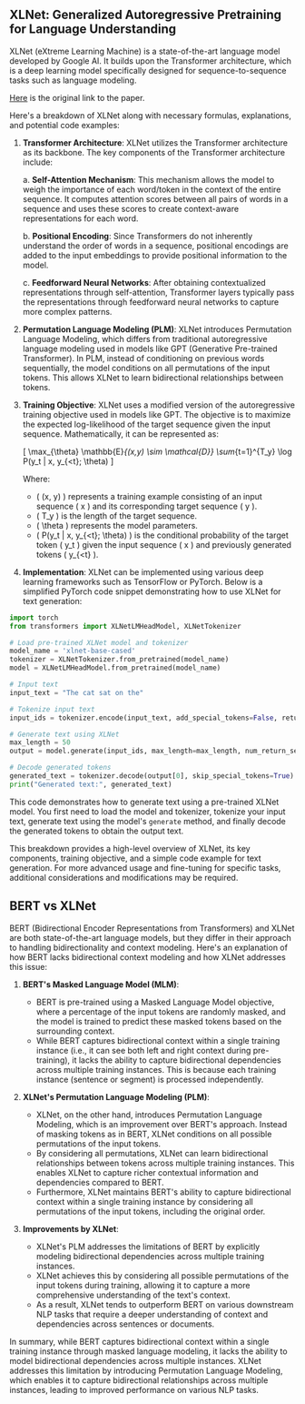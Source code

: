 ## XLNet: Generalized Autoregressive Pretraining for Language Understanding

XLNet (eXtreme Learning Machine) is a state-of-the-art language model developed by Google AI. It builds upon the Transformer architecture, which is a deep learning model specifically designed for sequence-to-sequence tasks such as language modeling.

[Here](https://arxiv.org/abs/1906.08237) is the original link to the paper. 

Here's a breakdown of XLNet along with necessary formulas, explanations, and potential code examples:

1. **Transformer Architecture**: XLNet utilizes the Transformer architecture as its backbone. The key components of the Transformer architecture include:

    a. **Self-Attention Mechanism**: This mechanism allows the model to weigh the importance of each word/token in the context of the entire sequence. It computes attention scores between all pairs of words in a sequence and uses these scores to create context-aware representations for each word.

    b. **Positional Encoding**: Since Transformers do not inherently understand the order of words in a sequence, positional encodings are added to the input embeddings to provide positional information to the model.

    c. **Feedforward Neural Networks**: After obtaining contextualized representations through self-attention, Transformer layers typically pass the representations through feedforward neural networks to capture more complex patterns.

2. **Permutation Language Modeling (PLM)**: XLNet introduces Permutation Language Modeling, which differs from traditional autoregressive language modeling used in models like GPT (Generative Pre-trained Transformer). In PLM, instead of conditioning on previous words sequentially, the model conditions on all permutations of the input tokens. This allows XLNet to learn bidirectional relationships between tokens.

3. **Training Objective**: XLNet uses a modified version of the autoregressive training objective used in models like GPT. The objective is to maximize the expected log-likelihood of the target sequence given the input sequence. Mathematically, it can be represented as:

    \[ \max_{\theta} \mathbb{E}_{(x,y) \sim \mathcal{D}} \sum_{t=1}^{T_y} \log P(y_t | x, y_{<t}; \theta) \]

    Where:
    - \( (x, y) \) represents a training example consisting of an input sequence \( x \) and its corresponding target sequence \( y \).
    - \( T_y \) is the length of the target sequence.
    - \( \theta \) represents the model parameters.
    - \( P(y_t | x, y_{<t}; \theta) \) is the conditional probability of the target token \( y_t \) given the input sequence \( x \) and previously generated tokens \( y_{<t} \).

4. **Implementation**: XLNet can be implemented using various deep learning frameworks such as TensorFlow or PyTorch. Below is a simplified PyTorch code snippet demonstrating how to use XLNet for text generation:

```python
import torch
from transformers import XLNetLMHeadModel, XLNetTokenizer

# Load pre-trained XLNet model and tokenizer
model_name = 'xlnet-base-cased'
tokenizer = XLNetTokenizer.from_pretrained(model_name)
model = XLNetLMHeadModel.from_pretrained(model_name)

# Input text
input_text = "The cat sat on the"

# Tokenize input text
input_ids = tokenizer.encode(input_text, add_special_tokens=False, return_tensors="pt")

# Generate text using XLNet
max_length = 50
output = model.generate(input_ids, max_length=max_length, num_return_sequences=1)

# Decode generated tokens
generated_text = tokenizer.decode(output[0], skip_special_tokens=True)
print("Generated text:", generated_text)
```

This code demonstrates how to generate text using a pre-trained XLNet model. You first need to load the model and tokenizer, tokenize your input text, generate text using the model's `generate` method, and finally decode the generated tokens to obtain the output text.

This breakdown provides a high-level overview of XLNet, its key components, training objective, and a simple code example for text generation. For more advanced usage and fine-tuning for specific tasks, additional considerations and modifications may be required.

## BERT vs XLNet

BERT (Bidirectional Encoder Representations from Transformers) and XLNet are both state-of-the-art language models, but they differ in their approach to handling bidirectionality and context modeling. Here's an explanation of how BERT lacks bidirectional context modeling and how XLNet addresses this issue:

1. **BERT's Masked Language Model (MLM)**:
   - BERT is pre-trained using a Masked Language Model objective, where a percentage of the input tokens are randomly masked, and the model is trained to predict these masked tokens based on the surrounding context.
   - While BERT captures bidirectional context within a single training instance (i.e., it can see both left and right context during pre-training), it lacks the ability to capture bidirectional dependencies across multiple training instances. This is because each training instance (sentence or segment) is processed independently.

2. **XLNet's Permutation Language Modeling (PLM)**:
   - XLNet, on the other hand, introduces Permutation Language Modeling, which is an improvement over BERT's approach. Instead of masking tokens as in BERT, XLNet conditions on all possible permutations of the input tokens.
   - By considering all permutations, XLNet can learn bidirectional relationships between tokens across multiple training instances. This enables XLNet to capture richer contextual information and dependencies compared to BERT.
   - Furthermore, XLNet maintains BERT's ability to capture bidirectional context within a single training instance by considering all permutations of the input tokens, including the original order.

3. **Improvements by XLNet**:
   - XLNet's PLM addresses the limitations of BERT by explicitly modeling bidirectional dependencies across multiple training instances.
   - XLNet achieves this by considering all possible permutations of the input tokens during training, allowing it to capture a more comprehensive understanding of the text's context.
   - As a result, XLNet tends to outperform BERT on various downstream NLP tasks that require a deeper understanding of context and dependencies across sentences or documents.

In summary, while BERT captures bidirectional context within a single training instance through masked language modeling, it lacks the ability to model bidirectional dependencies across multiple instances. XLNet addresses this limitation by introducing Permutation Language Modeling, which enables it to capture bidirectional relationships across multiple instances, leading to improved performance on various NLP tasks.